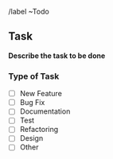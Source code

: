 /label ~Todo

## Task
**Describe the task to be done**

### Type of Task
- [ ] New Feature  
- [ ] Bug Fix  
- [ ] Documentation
- [ ] Test  
- [ ] Refactoring
- [ ] Design
- [ ] Other  